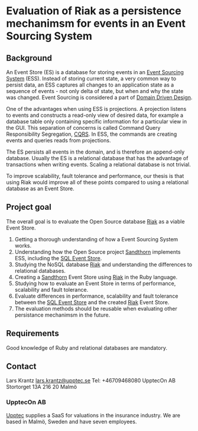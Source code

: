 # Evaluation of Riak as a persistence mechanimsm for events in an Event Sourcing System

## Background

An Event Store (ES) is a database for storing events in an [Event Sourcing System][5] (ESS). 
Instead of storing current state, a very common way to persist data, an ESS captures all changes to an application state as a sequence of events - not only delta of state, but when and why the state was changed. Event Sourcing is considered a part of [Domain Driven Design][7].

One of the advantages when using ESS is projections. 
A projection listens to events and constructs a read-only view of desired data, for example a database table only containing specific information for a particular view in the GUI. This separation of concerns is called Command Query Responsibility Segregation, [CQRS][6].
In ESS, the commands are creating events and queries reads from projections.

The ES persists all events in the domain, and is therefore an append-only database. 
Usually the ES is a relational database that has the advantage of transactions when writing events. 
Scaling a relational database is not trivial.

To improve scalability, fault tolerance and performance, our thesis is that using Riak would improve all of these points compared to using a relational database as an Event Store.

## Project goal

The overall goal is to evaluate the Open Source database [Riak][3] as a viable Event Store.

1. Getting a thorough understanding of how a Event Sourcing System works.
2. Understanding how the Open Source project [Sandthorn][1] implements ESS, including the [SQL Event Store][2].
3. Studying the NoSQL database [Riak][3] and understanding the differences to relational databases.
4. Creating a [Sandthorn][1] Event Store using [Riak][3] in the Ruby language.
5. Studying how to evaluate an Event Store in terms of performance, scalability and fault tolerance.
6. Evaluate differences in performance, scalability and fault tolerance between the [SQL Event Store][2] and the created [Riak][3] Event Store.
7. The evaluation methods should be reusable when evaluating other persistance mechanimsm in the future.

## Requirements

Good knowledge of Ruby and relational databases are mandatory.

## Contact

Lars Krantz
[lars.krantz@upptec.se](mailto:lars.krantz@upptec.se)
Tel: +46709468080
UpptecOn AB
Stortorget 13A
216 20 Malmö

### UpptecOn AB

[Upptec][4] supplies a SaaS for valuations in the insurance industry. 
We are based in Malmö, Sweden and have seven employees.

[1]: https://github.com/Sandthorn/
[2]: https://github.com/Sandthorn/sandthorn_driver_sequel
[3]: https://github.com/basho/riak
[4]: http://upptec.se
[5]: http://martinfowler.com/eaaDev/EventSourcing.html
[6]: http://martinfowler.com/bliki/CQRS.html
[7]: http://en.wikipedia.org/wiki/Domain-driven_design

